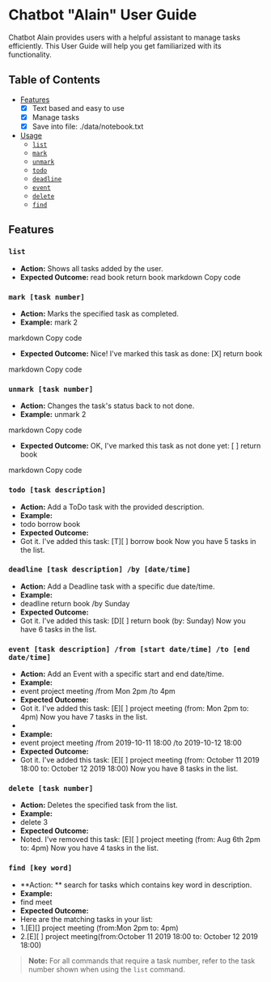 # Chatbot "Alain" User Guide

Chatbot Alain provides users with a helpful assistant to manage tasks efficiently. This User Guide will help you get familiarized with its functionality.

## Table of Contents

- [Features](#features)
    - [X] Text based and easy to use
    - [x] Manage tasks
    - [X] Save into file: ./data/notebook.txt
- [Usage](#usage)
    - [`list`](#list)
    - [`mark`](#mark-task-number)
    - [`unmark`](#unmark-task-number)
    - [`todo`](#todo-task-description)
    - [`deadline`](#deadline-task-description-by-datetime)
    - [`event`](#event-task-description-from-start-datetime-to-end-datetime)
    - [`delete`](#delete-task-number)
    - [`find`](#find-key-word)

## Features

### `list`

- **Action:** Shows all tasks added by the user.
- **Expected Outcome:**
  read book
  return book
  markdown
  Copy code

### `mark [task number]`

- **Action:** Marks the specified task as completed.
- **Example:**
  mark 2

markdown
Copy code
- **Expected Outcome:**
  Nice! I've marked this task as done:
  [X] return book

markdown
Copy code

### `unmark [task number]`

- **Action:** Changes the task's status back to not done.
- **Example:**
  unmark 2

markdown
Copy code
- **Expected Outcome:**
  OK, I've marked this task as not done yet:
  [ ] return book

markdown
Copy code

### `todo [task description]`

- **Action:** Add a ToDo task with the provided description.
- **Example:**
- todo borrow book
- **Expected Outcome:** 
- Got it. I've added this task:
  [T][ ] borrow book
  Now you have 5 tasks in the list.

### `deadline [task description] /by [date/time]`

- **Action:** Add a Deadline task with a specific due date/time.
- **Example:** 
- deadline return book /by Sunday
- **Expected Outcome:** 
- Got it. I've added this task:
  [D][ ] return book (by: Sunday)
  Now you have 6 tasks in the list.

### `event [task description] /from [start date/time] /to [end date/time]`

- **Action:** Add an Event with a specific start and end date/time.
- **Example:** 
- event project meeting /from Mon 2pm /to 4pm
- **Expected Outcome:** 
- Got it. I've added this task:
  [E][ ] project meeting (from: Mon 2pm to: 4pm)
  Now you have 7 tasks in the list.
- 
- **Example:**
- event project meeting /from 2019-10-11 18:00 /to 2019-10-12 18:00
- **Expected Outcome:**
- Got it. I've added this task:
  [E][ ] project meeting (from: October 11 2019 18:00 to: October 12 2019 18:00)
  Now you have 8 tasks in the list.

### `delete [task number]`

- **Action:** Deletes the specified task from the list.
- **Example:** 
- delete 3
- **Expected Outcome:** 
- Noted. I've removed this task:
  [E][ ] project meeting (from: Aug 6th 2pm to: 4pm)
  Now you have 4 tasks in the list.

### `find [key word]`

- **Action: ** search for tasks which contains key word in description.
- **Example:**
- find meet
- **Expected Outcome:**
- Here are the matching tasks in your list:
- 1.[E][] project meeting (from:Mon 2pm to: 4pm)
- 2.[E][ ] project meeting(from:October 11 2019 18:00 to: October 12 2019 18:00)

> **Note:** For all commands that require a task number, refer to the task number shown when using the `list` command.
